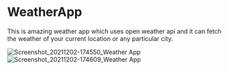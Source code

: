 # WeatherApp
This is amazing weather app which uses open weather api and it can fetch the weather of your current location or any particular city. 

![Screenshot_20211202-174550_Weather App](https://user-images.githubusercontent.com/75664480/144420522-ce28f55c-8508-4d66-8db2-a4f1775f40b6.jpg)
![Screenshot_20211202-174609_Weather App](https://user-images.githubusercontent.com/75664480/144420562-025c7087-8cf9-4815-9095-0369c4f79e9c.jpg)



